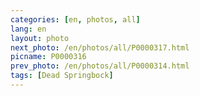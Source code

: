 ```yaml
---
categories: [en, photos, all]
lang: en
layout: photo
next_photo: /en/photos/all/P0000317.html
picname: P0000316
prev_photo: /en/photos/all/P0000314.html
tags: [Dead Springbock]
---
```

